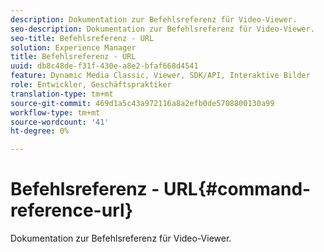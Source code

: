 ```yaml
---
description: Dokumentation zur Befehlsreferenz für Video-Viewer.
seo-description: Dokumentation zur Befehlsreferenz für Video-Viewer.
seo-title: Befehlsreferenz - URL
solution: Experience Manager
title: Befehlsreferenz - URL
uuid: db8c48de-f31f-430e-a8e2-bfaf668d4541
feature: Dynamic Media Classic, Viewer, SDK/API, Interaktive Bilder
role: Entwickler, Geschäftspraktiker
translation-type: tm+mt
source-git-commit: 469d1a5c43a972116a8a2efb0de5708800130a99
workflow-type: tm+mt
source-wordcount: '41'
ht-degree: 0%

---
```



# Befehlsreferenz - URL{#command-reference-url}

Dokumentation zur Befehlsreferenz für Video-Viewer.

